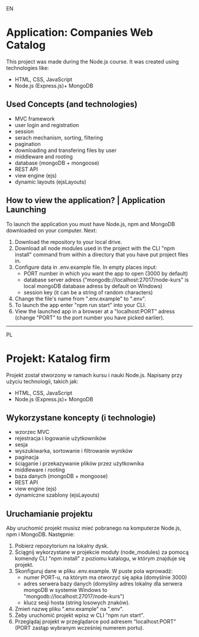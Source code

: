 EN
# Application: Companies Web Catalog
This project was made during the Node.js course. It was created using technologies like:
- HTML, CSS, JavaScript
- Node.js (Express.js)+ MongoDB

## Used Concepts (and technologies)
- MVC framework
- user login and registration
- session
- serach mechanism, sorting, filtering
- pagination
- downloading and transfering files by user
- middleware and rooting
- database (mongoDB + mongoose)
- REST API
- view engine (ejs)
- dynamic layouts (ejsLayouts)

## How to view the application? | Application Launching
To launch the application you must have Node.js, npm and MongoDB downloaded on your computer. Next:
1. Download the repository to your local drive.
2. Download all node modules used in the project with the CLI "npm install" command from within a directory that you have put project files in.
3. Configure data in .env.example file. In empty places input:
	- PORT number in which you want the app to open (3000 by default)
	- database server adress ("mongodb://localhost:27017/node-kurs" is local mongoDB database adress by default on Windows)
	- session key (it can be a string of random characters)
4. Change the file's name from ".env.example" to ".env".
5. To launch the app enter "npm run start" into your CLI.
6. View the launched app in a browser at a "localhost:PORT" adress (change "PORT" to the port number you have picked earlier).


---------------------------------------------------------------------------------------------------

PL

# Projekt: Katalog firm
Projekt został stworzony w ramach kursu i nauki Node.js. Napisany przy użyciu technologii, takich jak:
- HTML, CSS, JavaScript
- Node.js (Express.js)+ MongoDB

## Wykorzystane koncepty (i technologie)
- wzorzec MVC
- rejestracja i logowanie użytkowników
- sesja
- wyszukiwarka, sortowanie i filtrowanie wyników
- paginacja
- ściąganie i przekazywanie plików przez użytkownika
- middleware i rooting
- baza danych (mongoDB + mongoose)
- REST API
- view engine (ejs)
- dynamiczne szablony (ejsLayouts)


## Uruchamianie projektu
Aby uruchomić projekt musisz mieć pobranego na komputerze Node.js, npm i MongoDB. Następnie:
1. Pobierz repozytorium na lokalny dysk.
2. Ściągnij wykorzystane w projekcie moduły (node_modules) za pomocą komendy CLI "npm install" z poziomu katalogu, w którym znajduje się projekt.
3. Skonfiguruj dane w pliku .env.example. W puste pola wprowadź:
	- numer PORT-u, na którym ma otworzyć się apka (domyślnie 3000)
	- adres serwera bazy danych (domyślny adres lokalny dla serwera mongoDB w systemie Windows to "mongodb://localhost:27017/node-kurs")
	- klucz sesji hosta (string losowych znaków).
4. Zmień nazwę pliku ".env.example" na ".env".
5. Żeby uruchomić projekt wpisz w CLI "npm run start".
6. Przeglądaj projekt w przeglądarce pod adresem "localhost:PORT" (PORT zastąp wybranym wcześniej numerem portu).
